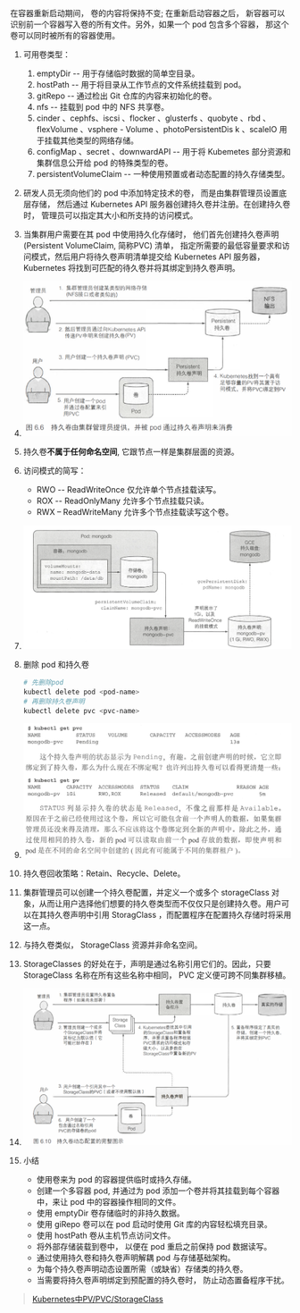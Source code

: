 在容器重新启动期间， 卷的内容将保持不变; 在重新启动容器之后， 新容器可以识别前一个容器写入卷的所有文件。另外，如果一个 pod 包含多个容器， 那这个卷可以同时被所有的容器使用。

1. 可用卷类型：

   1. emptyDir -- 用于存储临时数据的简单空目录。
   2. hostPath -- 用于将目录从工作节点的文件系统挂载到 pod。
   3. gitRepo -- 通过检出 Git 仓库的内容来初始化的卷。
   4. nfs -- 挂载到 pod 中的 NFS 共享卷。
   5. cinder 、cephfs、iscsi 、flocker 、glusterfs 、quobyte 、rbd 、flexVolume 、vsphere - Volume 、photoPersistentDis k 、scaleIO 用于挂载其他类型的网络存储。
   6. configMap 、secret 、downwardAPI  -- 用于将 Kubemetes 部分资源和集群信息公开给 pod 的特殊类型的卷。
   7. persistentVolumeClaim -- 一种使用预置或者动态配置的持久存储类型。

2. 研发人员无须向他们的 pod 中添加特定技术的卷， 而是由集群管理员设置底层存储， 然后通过 Kubernetes API 服务器创建持久卷并注册。在创建持久卷时， 管理员可以指定其大小和所支持的访问模式。

3. 当集群用户需要在其 pod 中使用持久化存储时， 他们首先创建持久卷声明(Persistent VolumeClaim, 简称PVC) 清单， 指定所需要的最低容量要求和访问模式，然后用户将待久卷声明清单提交给 Kubernetes API 服务器， Kubernetes 将找到可匹配的待久卷并将其绑定到持久卷声明。

4. ![持久卷](2019-07-29-143520.png)

5. 持久卷**不属于任何命名空间**, 它跟节点一样是集群层面的资源。

6. 访问模式的简写：

   - RWO -- ReadWriteOnce 仅允许单个节点挂载读写。
   - ROX -- ReadOnlyMany 允许多个节点挂载只读。
   - RWX – ReadWriteMany 允许多个节点挂载读写这个卷。

7. ![1564382807943](1564382807943.png)

8. 删除 pod 和持久卷

   ```bash
   # 先删除pod
   kubectl delete pod <pod-name>
   # 再删除持久卷声明
   kubectl delete pvc <pvc-name>
   ```

9. ![1564383028195](1564383028195.png)

10. 持久卷回收策略：Retain、Recycle、Delete。

11. 集群管理员可以创建一个持久卷配置，并定义一个或多个 storageClass 对象，从而让用户选择他们想要的持久卷类型而不仅仅只是创建持久卷。用户可以在其持久卷声明中引用 StoragClass ，而配置程序在配置持久存储时将采用这一点。

12. 与持久卷类似， StorageClass 资源并非命名空间。

13. StorageClasses 的好处在于，声明是通过名称引用它们的。因此，只要 StorageClass 名称在所有这些名称中相同， PVC 定义便可跨不同集群移植。

14. ![持久化完整图示](2019-07-29-152135.png)

15. 小结

    - 使用卷来为 pod 的容器提供临时或持久存储。
    - 创建一个多容器 pod, 并通过为 pod 添加一个卷并将其挂载到每个容器中，来让 pod 中的容器操作相同的文件。
    - 使用 emptyDir 卷存储临时的非持久数据。
    - 使用 giRepo 卷可以在 pod 启动时使用 Git 库的内容轻松填充目录。
    - 使用 hostPath 卷从主机节点访问文件。
    - 将外部存储装载到卷中， 以便在 pod 重启之前保持 pod 数据读写。
    - 通过使用持久卷和持久卷声明解耦 pod 与存储基础架构。
    - 为每个持久卷声明动态设置所需（或缺省）存储类的持久卷。
    - 当需要将持久卷声明绑定到预配置的持久卷时， 防止动态置备程序干扰。



> [Kubernetes中PV/PVC/StorageClass](https://blog.csdn.net/jettery/article/details/72722324)